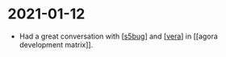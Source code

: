 # 2021-01-12

- Had a great conversation with [[s5bug]] and [[vera]] in [[agora development matrix]].

[//begin]: # "Autogenerated link references for markdown compatibility"
[s5bug]: ../s5bug "S5bug"
[vera]: ../vera "Vera"
[//end]: # "Autogenerated link references"